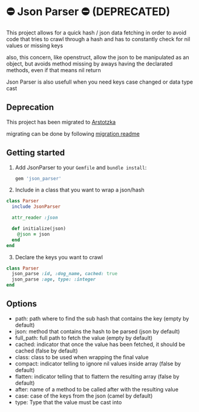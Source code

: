 :no_entry: Json Parser :no_entry: (DEPRECATED)
========

This project allows for a quick hash / json data fetching in order to avoid code
that tries to crawl through a hash and has to constantly check for nil values or missing keys

also, this concern, like openstruct, allow the json to be manipulated as an object, but
avoids method missing by aways having the declarated methods, even if that means nil return

Json Parser is also usefull when you need keys case changed or data type cast

Deprecation
-----------
This project has been migrated to [Arstotzka](https://github.com/darthjee/arstotzka/tree/1.2.2)

migrating can be done by following [migration readme](https://github.com/Bidu/json_parser/blob/master/MIGRATION_README.md)

Getting started
---------------
1. Add JsonParser to your `Gemfile` and `bundle install`:

    ```ruby
    gem 'json_parser'
    ```

2. Include in a class that you want to wrap a json/hash
  ```ruby
  class Parser
    include JsonParser

    attr_reader :json

    def initialize(json)
      @json = json
    end
  end
  ```

3. Declare the keys you want to crawl
  ```ruby
  class Parser
    json_parse :id, :dog_name, cached: true
    json_parse :age, type: :integer
  end
  ```

Options
-------
- path: path where to find the sub hash that contains the key (empty by default)
- json: method that contains the hash to be parsed (json by default)
- full_path: full path to fetch the value (empty by default)
- cached: indicator that once the value has been fetched, it should be cached (false by default)
- class: class to be used when wrapping the final value
- compact: indicator telling to ignore nil values inside array (false by default)
- flatten: indicator telling that to flattern the resulting array (false by default)
- after: name of a method to be called after with the resulting value
- case: case of the keys from the json (camel by default)
- type: Type that the value must be cast into
